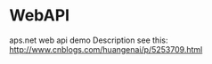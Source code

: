 # WebAPI
aps.net web api demo Description see this: http://www.cnblogs.com/huangenai/p/5253709.html
